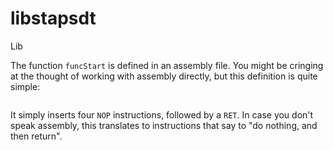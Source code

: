 # libstapsdt

Lib


The function `funcStart` is defined in an assembly file. You might be cringing at the thought of working with assembly directly, but this definition is quite simple:

```{.gnuassembler include=src/libstapsdt/src/asm/libstapsdt-x86_64.s startLine=7 endLine=12}
```

It simply inserts four `NOP` instructions, followed by a `RET`. In case you don't speak assembly, this translates to instructions that say to "do nothing, and then return".
